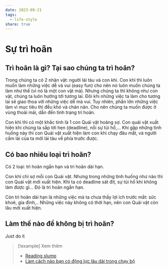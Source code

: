 ```yaml
---
date: 2023-09-21
tags:
  - life-style
share: true
---
```


# Sự trì hoãn

## Trì hoãn là gì? Tại sao chúng ta trì hoãn?

Trong chúng ta có 2 nhân vật: người lái tàu và con khỉ. Con khỉ thì luôn muốn làm những việc dễ và vui (easy fun) cho nên nó luôn muốn chúng ta làm như thế (vì nó là một con vật mà). Nhưng chúng ta thì không như con vật, chúng ta luôn hướng tới tương lai. Đôi khi những việc ta làm cho tương lai sẽ giao thoa với những việc dễ mà vui. Tuy nhiên, phần lớn những việc làm vì mục tiêu thì đều khó và chán nản. Cho nên chúng ta muốn được ở vùng thoải mái, dẫn đến tình trạng trì hoãn.

Con khỉ thì có một khắc tinh là 1 con Quái vật hoảng sợ. Con quái vật xuất hiện khi chúng ta sắp tới hẹn (deadline), nỗi sự tủi hổ,... Khi gặp những tình huống này thì con Quái vật xuất hiện làm con khỉ chạy đâu mất, và người cầm lái của ta mới lái tàu về phía trước được.

## Có bao nhiêu loại trì hoãn?

Có 2 loại: trì hoãn ngắn hạn và trì hoãn dài hạn.

Con khỉ chỉ sợ mỗi con Quái vật. Nhưng trong những tình huống như nào thì con Quái vật mới xuất hiện. Khi ta có deadline sát đít, sự tủi hổ khi không làm được gì... Đó là trì hoãn ngắn hạn.

Còn trì hoãn dài hạn là những việc mà ta chưa thấy lợi ích trước mắt: sức khoẻ, gia đình,.. Những việc này không có thời hạn, nên con Quái vật còn lâu mới xuất hiện.

## Làm thế nào để không bị trì hoãn?
Just do it


> [!example] Xem thêm
> - [Reading slump](../../reading%20slump.md)
> - [Làm cách nào bạn có động lực lâu dài trong chạy bộ](./L%C3%A0m%20c%C3%A1ch%20n%C3%A0o%20b%E1%BA%A1n%20c%C3%B3%20%C4%91%E1%BB%99ng%20l%E1%BB%B1c%20l%C3%A2u%20d%C3%A0i%20trong%20ch%E1%BA%A1y%20b%E1%BB%99.md)
